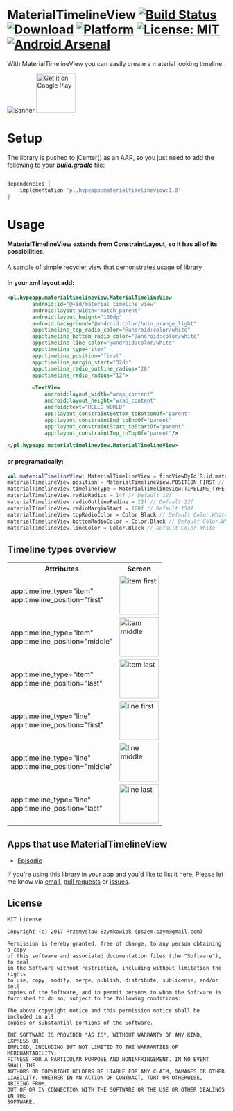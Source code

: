 # MaterialTimelineView [![Build Status](https://travis-ci.org/hypeapps/MaterialTimelineView.svg?branch=master)](https://travis-ci.org/hypeapps/MaterialTimelineView) [![Download](https://api.bintray.com/packages/hypeapps/maven/MaterialTimelineView/images/download.svg)](https://bintray.com/hypeapps/maven/MaterialTimelineView/_latestVersion)  [![Platform](https://img.shields.io/badge/platform-Android-yellow.svg)](https://www.android.com) [![License: MIT](https://img.shields.io/badge/License-MIT-yellow.svg)](https://opensource.org/licenses/MIT) [![Android Arsenal]( https://img.shields.io/badge/Android%20Arsenal-MaterialTimelineView-green.svg?style=flat )]( https://android-arsenal.com/details/1/6347 )
With MaterialTimelineView you can easily create a material looking timeline.

![Banner](https://github.com/hypeapps/MaterialTimelineView/blob/master/img/material_timeline_banner.png?raw=true)
<a href="https://play.google.com/store/apps/details?id=pl.hypeapp.materialtimelinesample" target="_blank">
<img src="https://play.google.com/intl/en_us/badges/images/generic/en-play-badge.png" alt="Get it on Google Play" height="90"/></a>

# Setup
The library is pushed to jCenter() as an AAR, 
so you just need to add the following to your ***build.gradle*** file:

```groovy

dependencies {
    implementation 'pl.hypeapp:materialtimelineview:1.0'
}

```

# Usage
#### MaterialTimelineView extends from ConstraintLayout, so it has all of its possibilities.
[A sample of simple recycler view that demonstrates usage of library](https://github.com/hypeapps/MaterialTimelineView/tree/master/sample)
#### In your xml layout add:
```xml
<pl.hypeapp.materialtimelineview.MaterialTimelineView
        android:id="@+id/material_timeline_view"
        android:layout_width="match_parent"
        android:layout_height="100dp"
        android:background="@android:color/holo_orange_light"
        app:timeline_top_radio_color="@android:color/white"
        app:timeline_bottom_radio_color="@android:color/white"
        app:timeline_line_color="@android:color/white"
        app:timeline_type="item"
        app:timeline_position="first"                                              
        app:timeline_margin_start="32dp"
        app:timeline_radio_outline_radius="20"
        app:timeline_radio_radius="12">

        <TextView
            android:layout_width="wrap_content"
            android:layout_height="wrap_content"
            android:text="HELLO WORLD"
            app:layout_constraintBottom_toBottomOf="parent"
            app:layout_constraintEnd_toEndOf="parent"
            app:layout_constraintStart_toStartOf="parent"
            app:layout_constraintTop_toTopOf="parent"/>

</pl.hypeapp.materialtimelineview.MaterialTimelineView>      
```
#### or programatically:
```kotlin
val materialTimelineView: MaterialTimelineView = findViewById(R.id.material_timeline_view)
materialTimelineView.position = MaterialTimelineView.POSITION_FIRST // Default MaterialTimelineView.POSITION_FIRST
materialTimelineView.timelineType = MaterialTimelineView.TIMELINE_TYPE_ITEM // Default MaterialTimelineView.TIMELINE_TYPE_LINE
materialTimelineView.radioRadius = 14f // Default 12f
materialTimelineView.radioOutlineRadius = 22f // Default 22f
materialTimelineView.radioMarginStart = 100f // Default 150f
materialTimelineView.topRadioColor = Color.Black // Default Color.White
materialTimelineView.bottomRadioColor = Color.Black // Default Color.White
materialTimelineView.lineColor = Color.Black // Default Color.White
```
## Timeline types overview

<table>
    <th>Attributes</th>
    <th>Screen</th>
    <tr>
      <td>
        app:timeline_type="item" </br>
        app:timeline_position="first"
      </td>
      <td><img src="https://github.com/hypeapps/MaterialTimelineView/blob/master/img/item_first.png?raw=true" alt="item first" height="90"/></a></td>
    </tr>
    <tr>
        <td>
          app:timeline_type="item" </br>
          app:timeline_position="middle"
        </td>
        <td><img src="https://github.com/hypeapps/MaterialTimelineView/blob/master/img/item_middle.png?raw=true" alt="item middle" height="90"/></a></td>
    </tr>
    <tr>
        <td>
          app:timeline_type="item" </br>
          app:timeline_position="last"
        </td>
        <td><img src="https://github.com/hypeapps/MaterialTimelineView/blob/master/img/item_last.png?raw=true" alt="item last" height="90"/></a></td>
    </tr>
    <tr>
        <td>
          app:timeline_type="line" </br>
          app:timeline_position="first"
        </td>
        <td><img src="https://github.com/hypeapps/MaterialTimelineView/blob/master/img/line_first.png?raw=true" alt="line first" height="90"/></a></td>
    </tr>
     <tr>
        <td>
          app:timeline_type="line" </br>
          app:timeline_position="middle"
        </td>
        <td><img src="https://github.com/hypeapps/MaterialTimelineView/blob/master/img/line_middle.png?raw=true" alt="line middle" height="90"/></a></td>
    </tr>
    <tr>
        <td>
          app:timeline_type="line" </br>
          app:timeline_position="last"
        </td>
        <td><img src="https://github.com/hypeapps/MaterialTimelineView/blob/master/img/line_last.png?raw=true" alt="line last" height="90"/></a></td>
    </tr>
</table>

## Apps that use MaterialTimelineView
- [Episodie](https://github.com/hypeapps/episodie)

If you're using this library in your app and you'd like to list it here,
Please let me know via [email](mailto:pszem.szym@gmail.com), [pull requests](https://github.com/hypeapps/MaterialTimelineView/pulls) or [issues](https://github.com/hypeapps/MaterialTimelineView/issues).

## License
```
MIT License

Copyright (c) 2017 Przemysław Szymkowiak (pszem.szym@gmail.com)

Permission is hereby granted, free of charge, to any person obtaining a copy
of this software and associated documentation files (the "Software"), to deal
in the Software without restriction, including without limitation the rights
to use, copy, modify, merge, publish, distribute, sublicense, and/or sell
copies of the Software, and to permit persons to whom the Software is
furnished to do so, subject to the following conditions:

The above copyright notice and this permission notice shall be included in all
copies or substantial portions of the Software.

THE SOFTWARE IS PROVIDED "AS IS", WITHOUT WARRANTY OF ANY KIND, EXPRESS OR
IMPLIED, INCLUDING BUT NOT LIMITED TO THE WARRANTIES OF MERCHANTABILITY,
FITNESS FOR A PARTICULAR PURPOSE AND NONINFRINGEMENT. IN NO EVENT SHALL THE
AUTHORS OR COPYRIGHT HOLDERS BE LIABLE FOR ANY CLAIM, DAMAGES OR OTHER
LIABILITY, WHETHER IN AN ACTION OF CONTRACT, TORT OR OTHERWISE, ARISING FROM,
OUT OF OR IN CONNECTION WITH THE SOFTWARE OR THE USE OR OTHER DEALINGS IN THE
SOFTWARE.
```
